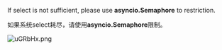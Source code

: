 If select is not sufficient, please use **asyncio.Semaphore** to restriction.

如果系统select耗尽，请使用**asyncio.Semaphore**限制。

![uGRbHx.png](https://s2.ax1x.com/2019/09/29/uGRbHx.png)